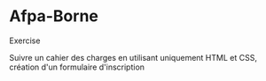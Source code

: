 # Afpa-Borne
Exercise

Suivre un cahier des charges en utilisant uniquement HTML et CSS, création d'un formulaire d'inscription
